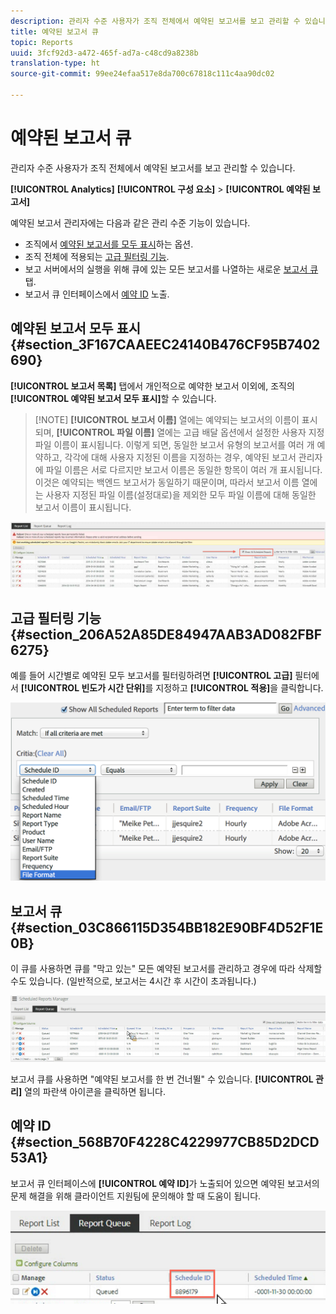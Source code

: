 ```yaml
---
description: 관리자 수준 사용자가 조직 전체에서 예약된 보고서를 보고 관리할 수 있습니다.
title: 예약된 보고서 큐
topic: Reports
uuid: 3fcf92d3-a472-465f-ad7a-c48cd9a8238b
translation-type: ht
source-git-commit: 99ee24efaa517e8da700c67818c111c4aa90dc02

---
```



# 예약된 보고서 큐

관리자 수준 사용자가 조직 전체에서 예약된 보고서를 보고 관리할 수 있습니다.

**[!UICONTROL Analytics]** **[!UICONTROL 구성 요소]** > **[!UICONTROL 예약된 보고서]**

예약된 보고서 관리자에는 다음과 같은 관리 수준 기능이 있습니다.

* 조직에서 [예약된 보고서를 모두 표시](/help/admin/admin/scheduled-reports-admin.md#section_3F167CAAEEC24140B476CF95B7402690)하는 옵션.
* 조직 전체에 적용되는 [고급 필터링 기능](/help/admin/admin/scheduled-reports-admin.md#section_206A52A85DE84947AAB3AD082FBF6275).
* 보고 서버에서의 실행을 위해 큐에 있는 모든 보고서를 나열하는 새로운 [보고서 큐](/help/admin/admin/scheduled-reports-admin.md#section_03C866115D354BB182E90BF4D52F1E0B) 탭.
* 보고서 큐 인터페이스에서 [예약 ID](/help/admin/admin/scheduled-reports-admin.md#section_568B70F4228C4229977CB85D2DCD53A1) 노출.

## 예약된 보고서 모두 표시 {#section_3F167CAAEEC24140B476CF95B7402690}

**[!UICONTROL 보고서 목록]** 탭에서 개인적으로 예약한 보고서 이외에, 조직의 **[!UICONTROL 예약된 보고서 모두 표시]**&#x200B;할 수 있습니다.

> [!NOTE] **[!UICONTROL 보고서 이름]** 열에는 예약되는 보고서의 이름이 표시되며, **[!UICONTROL 파일 이름]** 열에는 고급 배달 옵션에서 설정한 사용자 지정 파일 이름이 표시됩니다. 이렇게 되면, 동일한 보고서 유형의 보고서를 여러 개 예약하고, 각각에 대해 사용자 지정된 이름을 지정하는 경우, 예약된 보고서 관리자에 파일 이름은 서로 다르지만 보고서 이름은 동일한 항목이 여러 개 표시됩니다. 이것은 예약되는 백엔드 보고서가 동일하기 때문이며, 따라서 보고서 이름 열에는 사용자 지정된 파일 이름(설정대로)을 제외한 모두 파일 이름에 대해 동일한 보고서 이름이 표시됩니다.

![](assets/show_all_scheduled_reports.png)

## 고급 필터링 기능 {#section_206A52A85DE84947AAB3AD082FBF6275}

예를 들어 시간별로 예약된 모두 보고서를 필터링하려면 **[!UICONTROL 고급]** 필터에서 **[!UICONTROL 빈도가 시간 단위]**&#x200B;를 지정하고 **[!UICONTROL 적용]**&#x200B;을 클릭합니다.

![](assets/advanced_filtering_schedl_reports.png)

## 보고서 큐 {#section_03C866115D354BB182E90BF4D52F1E0B}

이 큐를 사용하면 큐를 &quot;막고 있는&quot; 모든 예약된 보고서를 관리하고 경우에 따라 삭제할 수도 있습니다. (일반적으로, 보고서는 4시간 후 시간이 초과됩니다.)

![](assets/scheduled_reports_2.png)

보고서 큐를 사용하면 &quot;예약된 보고서를 한 번 건너뛸&quot; 수 있습니다. **[!UICONTROL 관리]** 열의 파란색 아이콘을 클릭하면 됩니다.

## 예약 ID {#section_568B70F4228C4229977CB85D2DCD53A1}

보고서 큐 인터페이스에 **[!UICONTROL 예약 ID]**&#x200B;가 노출되어 있으면 예약된 보고서의 문제 해결을 위해 클라이언트 지원팀에 문의해야 할 때 도움이 됩니다.

![](assets/schedule_id.png)
